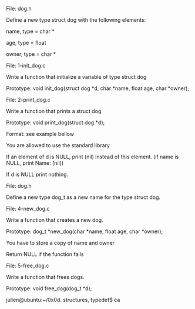 File: dog.h

Define a new type struct dog with the following elements:



name, type = char *

age, type = float

owner, type = char *







File: 1-init_dog.c

Write a function that initialize a variable of type struct dog



Prototype: void init_dog(struct dog *d, char *name, float age, char *owner);









File: 2-print_dog.c

Write a function that prints a struct dog



Prototype: void print_dog(struct dog *d);

Format: see example bellow

You are allowed to use the standard library

If an element of d is NULL, print (nil) instead of this element. (if name is NULL, print Name: (nil))

If d is NULL print nothing.









File: dog.h

Define a new type dog_t as a new name for the type struct dog.












File: 4-new_dog.c

Write a function that creates a new dog.



Prototype: dog_t *new_dog(char *name, float age, char *owner);

You have to store a copy of name and owner

Return NULL if the function fails









File: 5-free_dog.c

Write a function that frees dogs.



Prototype: void free_dog(dog_t *d);

julien@ubuntu:~/0x0d. structures, typedef$ ca






